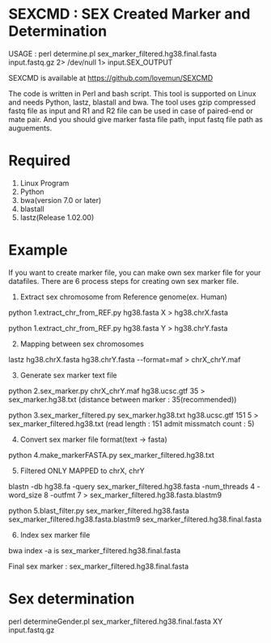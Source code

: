 # SEXCMD : SEX Created Marker and Determination

 USAGE : perl determine.pl sex_marker_filtered.hg38.final.fasta input.fastq.gz 2> /dev/null 1> input.SEX_OUTPUT

 SEXCMD is available at https://github.com/lovemun/SEXCMD

 The code is written in Perl and bash script. This tool is supported on Linux and needs Python, lastz, blastall and bwa. The tool uses gzip compressed fastq file as input and R1 and R2 file can be used in case of paired-end or mate pair. And you should give marker fasta file path, input fastq file path as auguements.

# Required
 1. Linux Program
 2. Python
 3. bwa(version 7.0 or later)
 4. blastall
 5. lastz(Release 1.02.00)

# Example
 If you want to create marker file, you can make own sex marker file for your datafiles. There are 6 process steps for creating own sex marker file.

1. Extract sex chromosome from Reference genome(ex. Human)

  python 1.extract_chr_from_REF.py hg38.fasta X > hg38.chrX.fasta

  python 1.extract_chr_from_REF.py hg38.fasta Y > hg38.chrY.fasta


2. Mapping between sex chromosomes

 lastz hg38.chrX.fasta hg38.chrY.fasta --format=maf > chrX_chrY.maf

3. Generate sex marker text file

 python 2.sex_marker.py chrX_chrY.maf hg38.ucsc.gtf 35 > sex_marker.hg38.txt 
 (distance between marker : 35(recommended))

 python 3.sex_marker_filtered.py sex_marker.hg38.txt hg38.ucsc.gtf 151 5 > sex_marker_filtered.hg38.txt 
 (read length : 151 admit missmatch count : 5)

4. Convert sex marker file format(text -> fasta)

 python 4.make_markerFASTA.py sex_marker_filtered.hg38.txt

5. Filtered ONLY MAPPED to chrX, chrY

 blastn -db hg38.fa -query sex_marker_filtered.hg38.fasta -num_threads 4 -word_size 8 -outfmt 7 > sex_marker_filtered.hg38.fasta.blastm9
 
 python 5.blast_filter.py sex_marker_filtered.hg38.fasta sex_marker_filtered.hg38.fasta.blastm9 sex_marker_filtered.hg38.final.fasta

6. Index sex marker file

 bwa index -a is sex_marker_filtered.hg38.final.fasta

Final sex marker : sex_marker_filtered.hg38.final.fasta

# Sex determination

perl determineGender.pl sex_marker_filtered.hg38.final.fasta XY input.fastq.gz
